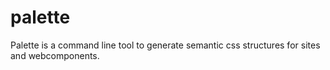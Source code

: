 # palette
Palette is a command line tool to generate semantic css structures for sites and webcomponents.
